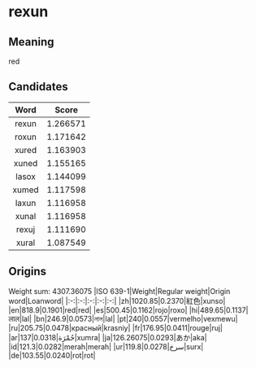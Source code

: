 # rexun

## Meaning

red

## Candidates

|Word|Score|
|:-:|:-:|
|rexun|1.266571|
|roxun|1.171642|
|xured|1.163903|
|xuned|1.155165|
|lasox|1.144099|
|xumed|1.117598|
|laxun|1.116958|
|xunal|1.116958|
|rexuj|1.111690|
|xural|1.087549|

## Origins

Weight sum: 4307.36075
|ISO 639-1|Weight|Regular weight|Origin word|Loanword|
|:-:|:-:|:-:|:-:|:-:|
|zh|1020.85|0.2370|紅色|xunso|
|en|818.9|0.1901|red|red|
|es|500.45|0.1162|rojo|roxo|
|hi|489.65|0.1137|लाल|lal|
|bn|246.9|0.0573|লাল|lal|
|pt|240|0.0557|vermelho|vexmewu|
|ru|205.75|0.0478|красный|krasniy|
|fr|176.95|0.0411|rouge|ruj|
|ar|137|0.0318|حُمْرَة|xumra|
|ja|126.26075|0.0293|あか|aka|
|id|121.3|0.0282|merah|merah|
|ur|119.8|0.0278|سرخ|surx|
|de|103.55|0.0240|rot|rot|
